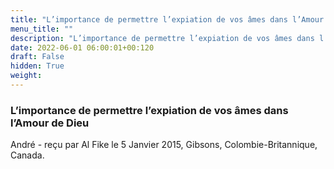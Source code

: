 ```yaml
---
title: "L’importance de permettre l’expiation de vos âmes dans l’Amour de Dieu"
menu_title: ""
description: "L’importance de permettre l’expiation de vos âmes dans l’Amour de Dieu"
date: 2022-06-01 06:00:01+00:120
draft: False
hidden: True
weight:
---
```

### L’importance de permettre l’expiation de vos âmes dans l’Amour de Dieu

André - reçu par Al Fike le 5 Janvier 2015, Gibsons, Colombie-Britannique, Canada.



